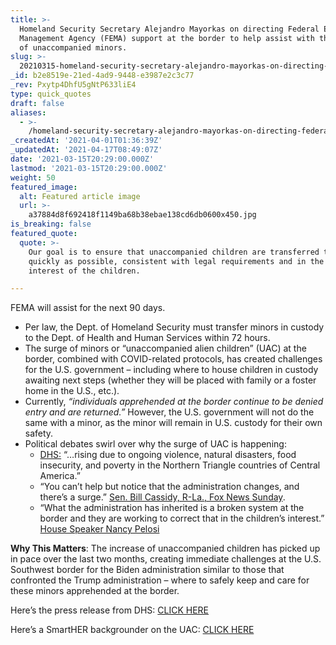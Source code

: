 ```yaml
---
title: >-
  Homeland Security Secretary Alejandro Mayorkas on directing Federal Emergency
  Management Agency (FEMA) support at the border to help assist with the surge
  of unaccompanied minors.
slug: >-
  20210315-homeland-security-secretary-alejandro-mayorkas-on-directing-federal-emergency-management
_id: b2e8519e-21ed-4ad9-9448-e3987e2c3c77
_rev: Pxytp4DhfU5gNtP633liE4
type: quick_quotes
draft: false
aliases:
  - >-
    /homeland-security-secretary-alejandro-mayorkas-on-directing-federal-emergency-management-agency-fema-support-at-the-border-to-help-assist-with-the-surge-of-unaccompanied-minors/
_createdAt: '2021-04-01T01:36:39Z'
_updatedAt: '2021-04-17T08:49:07Z'
date: '2021-03-15T20:29:00.000Z'
lastmod: '2021-03-15T20:29:00.000Z'
weight: 50
featured_image:
  alt: Featured article image
  url: >-
    a37884d8f692418f1149ba68b38ebae138cd6db0600x450.jpg
is_breaking: false
featured_quote:
  quote: >-
    Our goal is to ensure that unaccompanied children are transferred to HHS as
    quickly as possible, consistent with legal requirements and in the best
    interest of the children.

---
```

FEMA will assist for the next 90 days.

* Per law, the Dept. of Homeland Security must transfer minors in custody to the Dept. of Health and Human Services within 72 hours.
* The surge of minors or “unaccompanied alien children” (UAC) at the border, combined with COVID-related protocols, has created challenges for the U.S. government – including where to house children in custody awaiting next steps (whether they will be placed with family or a foster home in the U.S., etc.).
* Currently, _“individuals apprehended at the border continue to be denied entry and are returned.”_ However, the U.S. government will not do the same with a minor, as the minor will remain in U.S. custody for their own safety.
* Political debates swirl over why the surge of UAC is happening:
  * [DHS:](https://www.dhs.gov/news/2021/03/13/homeland-security-secretary-mayorkas-directs-fema-support-response-unaccompanied) “…rising due to ongoing violence, natural disasters, food insecurity, and poverty in the Northern Triangle countries of Central America.”
  * “You can’t help but notice that the administration changes, and there’s a surge.” [Sen. Bill Cassidy, R-La., Fox News Sunday](https://www.npr.org/2021/03/14/976988498/dhs-directs-fema-to-help-with-surge-of-migrant-children-at-southern-border).
  * “What the administration has inherited is a broken system at the border and they are working to correct that in the children’s interest.” [House Speaker Nancy Pelosi](https://www.npr.org/2021/03/14/976988498/dhs-directs-fema-to-help-with-surge-of-migrant-children-at-southern-border)

**Why This Matters**: The increase of unaccompanied children has picked up in pace over the last two months, creating immediate challenges at the U.S. Southwest border for the Biden administration similar to those that confronted the Trump administration – where to safely keep and care for these minors apprehended at the border.

Here’s the press release from DHS: [CLICK HERE](https://www.dhs.gov/news/2021/03/13/homeland-security-secretary-mayorkas-directs-fema-support-response-unaccompanied)

Here’s a SmartHER backgrounder on the UAC: [CLICK HERE](https://smarthernews.com/uac-border-update/)